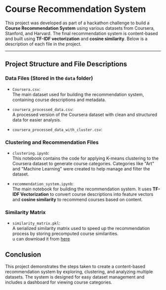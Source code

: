 # Course Recommendation System

This project was developed as part of a hackathon challenge to build a **Course Recommendation System** using various datasets from Coursera, Stanford, and Harvard. The final recommendation system is content-based and built using **TF-IDF vectorization** and **cosine similarity**. Below is a description of each file in the project.

---

## Project Structure and File Descriptions

### **Data Files (Stored in the `data` folder)**

- `Coursera.csv`:  
  The main dataset used for building the recommendation system, containing course descriptions and metadata.  

- `coursera_processed_data.csv`:  
  A processed version of the Coursera dataset with clean and structured data for easier analysis.  

- `coursera_processed_data_with_cluster.csv`:  

### **Clustering and Recommendation Files**

- `clustering.ipynb`:  
  This notebook contains the code for applying K-means clustering to the Coursera dataset to generate course categories. Categories like "Art" and "Machine Learning" were created to help manage and filter the dataset.

- `recommendation_system.ipynb`:  
  The main notebook for building the recommendation system. It uses **TF-IDF Vectorization** to convert course descriptions into feature vectors and **cosine similarity** to recommend courses based on content.


### **Similarity Matrix**

- `similarity_matrix.pkl`:  
  A serialized similarity matrix used to speed up the recommendation process by storing precomputed course similarities.  
  u can download it from [here](https://drive.google.com/file/d/1z9WDCcU_oE_MmneAMHOr7ndTp0ddCmJD/view?usp=drive_link)

## Conclusion

This project demonstrates the steps taken to create a content-based recommendation system by exploring, clustering, and analyzing multiple datasets. The system is designed for easy dataset management and includes a dashboard for viewing course categories.
